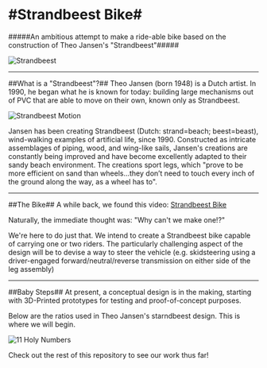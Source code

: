 #Strandbeest Bike#
===========

#####An ambitious attempt to make a ride-able bike based on the construction of Theo Jansen's "Strandbeest"#####

![Strandbeest](http://www.3ders.org/images/strandbeest-bamboo-1.jpg)

-----------

##What is a "Strandbeest"?##
Theo Jansen (born 1948) is a Dutch artist. In 1990, he began what he is known for today: building large mechanisms out of PVC that are able to move on their own, known only as Strandbeest.

![Strandbeest Motion](http://i.giftrunk.com/4d8db4.gif)

Jansen has been creating Strandbeest (Dutch: strand=beach; beest=beast), wind-walking examples of artificial life, since 1990. Constructed as intricate assemblages of piping, wood, and wing-like sails, Jansen's creations are constantly being improved and have become excellently adapted to their sandy beach environment. The creations sport legs, which "prove to be more efficient on sand than wheels...they don’t need to touch every inch of the ground along the way, as a wheel has to".

-----------

##The Bike##
A while back, we found this video: [Strandbeest Bike](http://www.youtube.com/watch?v=CzzAgVOsTKQ)

Naturally, the immediate thought was: "Why can't we make one!?"

We're here to do just that. We intend to create a Strandbeest bike capable of carrying one or two riders. The particularly challenging aspect of the design will be to devise a way to steer the vehicle (e.g. skidsteering using a driver-engaged forward/neutral/reverse transmission on either side of the leg assembly)

-----------

##Baby Steps##
At present, a conceptual design is in the making, starting with 3D-Printed prototypes for testing and proof-of-concept purposes. 

Below are the ratios used in Theo Jansen's starndbeest design. This is where we will begin.

![11 Holy Numbers](http://www.mechanicalspider.com/elements/jpegs/jansenlinkage.jpg)

Check out the rest of this repository to see our work thus far!


